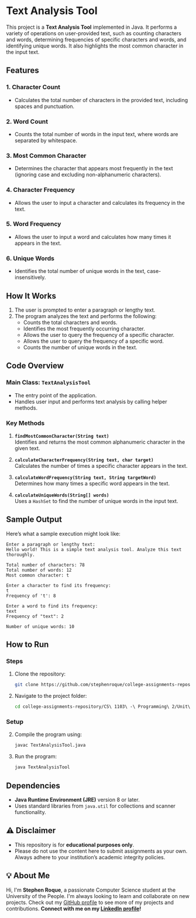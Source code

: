 # Text Analysis Tool

This project is a **Text Analysis Tool** implemented in Java. It performs a variety of operations on user-provided text, such as counting characters and words, determining frequencies of specific characters and words, and identifying unique words. It also highlights the most common character in the input text.

## Features

### 1. **Character Count**
   - Calculates the total number of characters in the provided text, including spaces and punctuation.

### 2. **Word Count**
   - Counts the total number of words in the input text, where words are separated by whitespace.

### 3. **Most Common Character**
   - Determines the character that appears most frequently in the text (ignoring case and excluding non-alphanumeric characters).

### 4. **Character Frequency**
   - Allows the user to input a character and calculates its frequency in the text.

### 5. **Word Frequency**
   - Allows the user to input a word and calculates how many times it appears in the text.

### 6. **Unique Words**
   - Identifies the total number of unique words in the text, case-insensitively.

## How It Works

1. The user is prompted to enter a paragraph or lengthy text.
2. The program analyzes the text and performs the following:
   - Counts the total characters and words.
   - Identifies the most frequently occurring character.
   - Allows the user to query the frequency of a specific character.
   - Allows the user to query the frequency of a specific word.
   - Counts the number of unique words in the text.

## Code Overview

### **Main Class: `TextAnalysisTool`**
- The entry point of the application.  
- Handles user input and performs text analysis by calling helper methods.

### **Key Methods**
1. **`findMostCommonCharacter(String text)`**  
   Identifies and returns the most common alphanumeric character in the given text.

2. **`calculateCharacterFrequency(String text, char target)`**  
   Calculates the number of times a specific character appears in the text.

3. **`calculateWordFrequency(String text, String targetWord)`**  
   Determines how many times a specific word appears in the text.

4. **`calculateUniqueWords(String[] words)`**  
   Uses a `HashSet` to find the number of unique words in the input text.

## Sample Output

Here’s what a sample execution might look like:

```plaintext
Enter a paragraph or lengthy text:
Hello world! This is a simple text analysis tool. Analyze this text thoroughly.

Total number of characters: 78
Total number of words: 12
Most common character: t

Enter a character to find its frequency:
t
Frequency of 't': 8

Enter a word to find its frequency:
text
Frequency of "text": 2

Number of unique words: 10
```

## How to Run

### Steps
1. Clone the repository:
   ```bash
   git clone https://github.com/stephenroque/college-assignments-repository.git
   ```
2. Navigate to the project folder:
   ```bash
   cd college-assignments-repository/CS\ 1103\ -\ Programming\ 2/Unit\ 1/
   ```

### **Setup**
2. Compile the program using:
   ```bash
   javac TextAnalysisTool.java
   ```
3. Run the program:
   ```bash
   java TextAnalysisTool
   ```

## Dependencies
- **Java Runtime Environment (JRE)** version 8 or later.
- Uses standard libraries from `java.util` for collections and scanner functionality.

## ⚠️ Disclaimer

- This repository is for **educational purposes only**. 
- Please do not use the content here to submit assignments as your own. Always adhere to your institution’s academic integrity policies. 

## 💡 About Me

Hi, I'm **Stephen Roque**, a passionate Computer Science student at the University of the People. I'm always looking to learn and collaborate on new projects. Check out my [GitHub profile](https://github.com/stephenroque) to see more of my projects and contributions. **Connect with me on my [LinkedIn profile](https://www.linkedin.com/in/stephenroque/)!**
